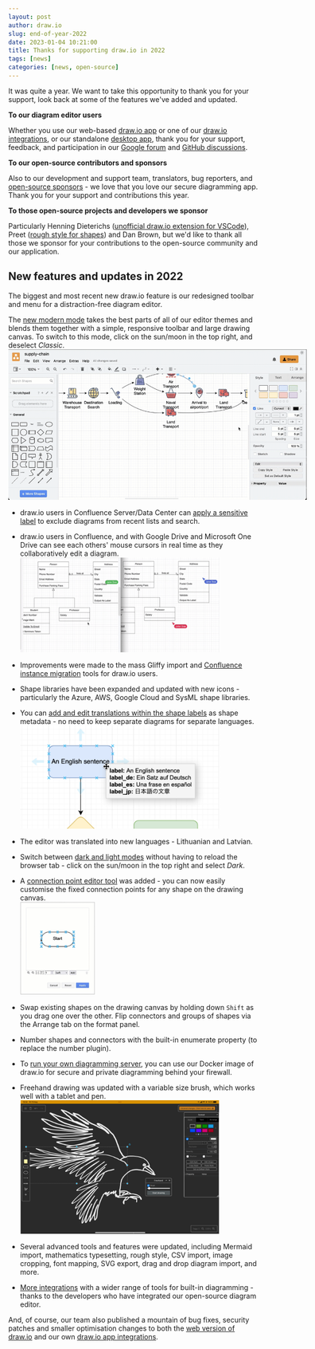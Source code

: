 ```yaml
---
layout: post
author: draw.io
slug: end-of-year-2022
date: 2023-01-04 10:21:00
title: Thanks for supporting draw.io in 2022
tags: [news]
categories: [news, open-source]
---
```


It was quite a year. We want to take this opportunity to thank you for your support, look back at some of the features we've added and updated.

**To our diagram editor users** 

Whether you use our web-based [draw.io app](https://app.diagrams.net) or one of our [draw.io integrations](/integrations.html), or our standalone [desktop app](https://get.diagrams.net/), thank you for your support, feedback, and participation in our [Google forum](https://groups.google.com/forum/#!forum/drawio) and [GitHub discussions](https://github.com/jgraph/drawio/discussions). 

**To our open-source contributors and sponsors** 

Also to our development and support team, translators, bug reporters, and [open-source sponsors](https://github.com/sponsors/jgraph#sponsors) - we love that you love our secure diagramming app. Thank you for your support and contributions this year.

**To those open-source projects and developers we sponsor**

Particularly Henning Dieterichs ([unofficial draw.io extension for VSCode](https://github.com/hediet/vscode-drawio)), Preet ([rough style for shapes](https://github.com/rough-stuff/rough)) and Dan Brown, but we'd like to thank all those we sponsor for your contributions to the open-source community and our application.

## New features and updates in 2022

The biggest and most recent new draw.io feature is our redesigned toolbar and menu for a distraction-free diagram editor. 

The [new modern mode](/blog/modern-mode-diagrams.html) takes the best parts of all of our editor themes and blends them together with a simple, responsive toolbar and large drawing canvas. To switch to this mode, click on the sun/moon in the top right, and deselect _Classic_.
<br /><img src="/assets/img/blog/modern-mode-switch.gif" style="width=100%;max-width:600px;height:auto;" alt="Draw a freehand shape in your diagram via the toolbar in modern mode in draw.io">

* draw.io users in Confluence Server/Data Center can [apply a sensitive label](/blog/drawio-sensitive-label.html) to exclude diagrams from recent lists and search.

* draw.io users in Confluence, and with Google Drive and Microsoft One Drive can see each others' mouse cursors in real time as they collaboratively edit a diagram.
<br /><img src="/assets/img/blog/remote-cursors.gif" style="width=100%;max-width:400px;height:auto;" alt="Share your mouse cursor with others who are editing the same draw.io diagram in Confluence Cloud">

* Improvements were made to the mass Gliffy import and [Confluence instance migration](/doc/faq/migrate-drawio-confluence.html) tools for draw.io users. 

* Shape libraries have been expanded and updated with new icons - particularly the Azure, AWS, Google Cloud and SysML shape libraries. 

* You can [add and edit translations within the shape labels](/blog/translate-diagrams.html) as shape metadata - no need to keep separate diagrams for separate languages.
<br /><img src="/assets/img/blog/translate-hover-shape-data.png" style="width=100%;max-width:400px;height:auto;" alt="Translate labels on shapes and connectors directly in the draw.io editor">

* The editor was translated into new languages - Lithuanian and Latvian.

* Switch between [dark and light modes](/blog/change-editor-mode.html) without having to reload the browser tab - click on the sun/moon in the top right and select _Dark_.

* A [connection point editor tool](/blog/edit-connection-points.html) was added - you can now easily customise the fixed connection points for any shape on the drawing canvas. 
<br /><img src="/assets/img/blog/connection-points-edit.gif" style="width=100%;max-width:150px;height:auto;" alt="Move, delete and add connection points to a shape visually in draw.io">

* Swap existing shapes on the drawing canvas by holding down ``Shift`` as you drag one over the other. Flip connectors and groups of shapes via the Arrange tab on the format panel.

* Number shapes and connectors with the built-in enumerate property (to replace the number plugin).

* To [run your own diagramming server](/blog/diagrams-docker-app.html), you can use our Docker image of draw.io for secure and private diagramming behind your firewall.

* Freehand drawing was updated with a variable size brush, which works well with a tablet and pen. 
<br />[<img src="/assets/img/blog/freehand-crow.png" style="width=100%;max-width:400px;height:auto;" alt="Freehand drawing in draw.io on a tablet - click the freehand tool in the toolbar on the left">](/blog/freehand-drawing.html)

* Several advanced tools and features were updated, including Mermaid import, mathematics typesetting, rough style, CSV import, image cropping, font mapping, SVG export, drag and drop diagram import, and more.

* [More integrations](/integrations.html) with a wider range of tools for built-in diagramming - thanks to the developers who have integrated our open-source diagram editor.

And, of course, our team also published a mountain of bug fixes, security patches and smaller optimisation changes to both the [web version of draw.io](https://app.diagrams.net) and our own [draw.io app integrations](/integrations.html).


